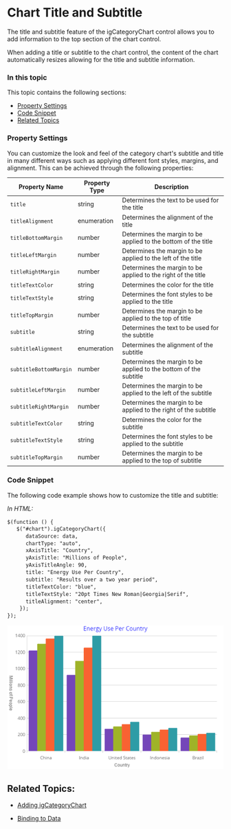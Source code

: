 ﻿<!--
|metadata|
{
    "fileName": "categorychart-chart-title-subtitle",
    "controlName": "igCategoryChart",
    "tags": ["API", "CategoryChart", "Axes"]
}
|metadata|
-->

# Chart Title and Subtitle

The title and subtitle feature of the igCategoryChart control allows you to add information to the top section of the chart control.

When adding a title or subtitle to the chart control, the content of the chart automatically resizes allowing for the title and subtitle information.
### In this topic

This topic contains the following sections:

- [Property Settings](#propertysettings)
- [Code Snippet](#codesnippet)
- [Related Topics](#relatedtopics)

### <a id="propertysettings"/>Property Settings
You can customize the look and feel of the category chart's subtitle and title in many different ways such as applying different font styles, margins, and alignment. This can be achieved through the following properties:

Property Name|Property Type|Description
---|---|---
`title`|string|Determines the text to be used for the title
`titleAlignment`|enumeration|Determines the alignment of the title 
`titleBottomMargin`|number|Determines the margin to be applied to the bottom of the title
`titleLeftMargin`|number|Determines the margin to be applied to the left of the title
`titleRightMargin`|number|Determines the margin to be applied to the right of the title
`titleTextColor`|string|Determines the color for the title
`titleTextStyle`|string|Determines the font styles to be applied to the title
`titleTopMargin`|number|Determines the margin to be applied to the top of title
`subtitle`|string|Determines the text to be used for the subtitle
`subtitleAlignment`|enumeration|Determines the alignment of the subtitle 
`subtitleBottomMargin`|number|Determines the margin to be applied to the bottom of the subtitle
`subtitleLeftMargin`|number|Determines the margin to be applied to the left of the subtitle
`subtitleRightMargin`|number|Determines the margin to be applied to the right of the subtitle
`subtitleTextColor`|string|Determines the color for the subtitle
`subtitleTextStyle`|string|Determines the font styles to be applied to the subtitle
`subtitleTopMargin`|number|Determines the margin to be applied to the top of subtitle

### <a id="codesnippet"/>Code Snippet
The following code example shows how to customize the title and subtitle:

*In HTML:*

```html
$(function () {
   $("#chart").igCategoryChart({
      dataSource: data,
      chartType: "auto",
      xAxisTitle: "Country",
      yAxisTitle: "Millions of People",
      yAxisTitleAngle: 90,
      title: "Energy Use Per Country",
      subtitle: "Results over a two year period",
      titleTextColor: "blue",
      titleTextStyle: "20pt Times New Roman|Georgia|Serif",
      titleAlignment: "center",
    });
});
```

![](images/categorychart-configuring-title-01.png)

## <a id="relatedtopics"/>Related Topics:

- [Adding igCategoryChart](categorychart-walkthrough.html)

- [Binding to Data](categorychart-binding-to-data.html)